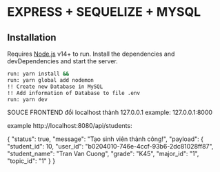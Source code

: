 # EXPRESS + SEQUELIZE + MYSQL

## Installation

Requires [Node.js](https://nodejs.org/) v14+ to run.
Install the dependencies and devDependencies and start the server.
```sh
run: yarn install &&
run: yarn global add nodemon
!! Create new Database in MySQL
!! Add information of Database to file .env 
run: yarn dev
```

SOUCE FRONTEND đổi localhost thành 127.0.0.1 example: 127.0.0.1:8000

example http://localhost:8080/api/students:

{
    "status": true,
    "message": "Tạo sinh viên thành công!",
    "payload": {
        "student_id": 10,
        "user_id": "b0204010-746e-4ccf-93b6-2dc81028ff87",
        "student_name": "Tran Van Cuong",
        "grade": "K45",
        "major_id": "1",
        "topic_id": "1"
    }
}
